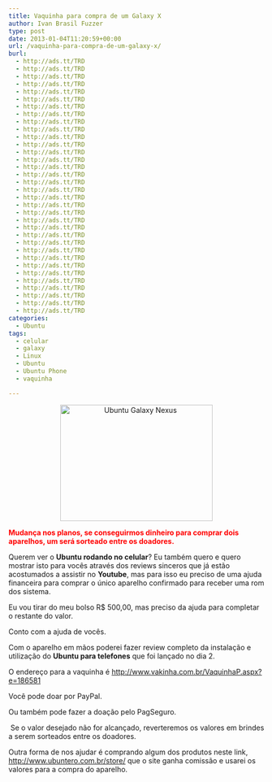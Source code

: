 ```yaml
---
title: Vaquinha para compra de um Galaxy X
author: Ivan Brasil Fuzzer
type: post
date: 2013-01-04T11:20:59+00:00
url: /vaquinha-para-compra-de-um-galaxy-x/
burl:
  - http://ads.tt/TRD
  - http://ads.tt/TRD
  - http://ads.tt/TRD
  - http://ads.tt/TRD
  - http://ads.tt/TRD
  - http://ads.tt/TRD
  - http://ads.tt/TRD
  - http://ads.tt/TRD
  - http://ads.tt/TRD
  - http://ads.tt/TRD
  - http://ads.tt/TRD
  - http://ads.tt/TRD
  - http://ads.tt/TRD
  - http://ads.tt/TRD
  - http://ads.tt/TRD
  - http://ads.tt/TRD
  - http://ads.tt/TRD
  - http://ads.tt/TRD
  - http://ads.tt/TRD
  - http://ads.tt/TRD
  - http://ads.tt/TRD
  - http://ads.tt/TRD
  - http://ads.tt/TRD
  - http://ads.tt/TRD
  - http://ads.tt/TRD
  - http://ads.tt/TRD
  - http://ads.tt/TRD
  - http://ads.tt/TRD
  - http://ads.tt/TRD
  - http://ads.tt/TRD
  - http://ads.tt/TRD
  - http://ads.tt/TRD
  - http://ads.tt/TRD
  - http://ads.tt/TRD
categories:
  - Ubuntu
tags:
  - celular
  - galaxy
  - Linux
  - Ubuntu
  - Ubuntu Phone
  - vaquinha

---
```

<p style="text-align: center;">
  <a href="http://www.ubuntero.com.br/wp-content/uploads/2013/01/thxQn.jpg" rel="lightbox"><img class="size-medium wp-image-4254 aligncenter" title="Ubuntu Galaxy Nexus" alt="Ubuntu Galaxy Nexus" src="http://www.ubuntero.com.br/wp-content/uploads/2013/01/thxQn-300x229.jpg" width="300" height="229" /></a>
</p>

<span style="color: #ff0000;"><strong>Mudança nos planos, se conseguirmos dinheiro para comprar dois aparelhos, um será sorteado entre os doadores.</strong></span>

Querem ver o **Ubuntu rodando no celular**? Eu também quero e quero mostrar isto para vocês através dos reviews sinceros que já estão acostumados a assistir no **Youtube**, mas para isso eu preciso de uma ajuda financeira para comprar o único aparelho confirmado para receber uma rom dos sistema.

Eu vou tirar do meu bolso R$ 500,00, mas preciso da ajuda para completar o restante do valor.

Conto com a ajuda de vocês.

Com o aparelho em mãos poderei fazer review completo da instalação e utilização do **Ubuntu para telefones** que foi lançado no dia 2.

O endereço para a vaquinha é <a href="http://www.vakinha.com.br/VaquinhaP.aspx?e=186581" target="_blank" rel="nofollow">http://www.vakinha.com.br/VaquinhaP.aspx?e=186581</a>

Você pode doar por PayPal.

Ou também pode fazer a doação pelo PagSeguro.

 Se o valor desejado não for alcançado, reverteremos os valores em brindes a serem sorteados entre os doadores.

Outra forma de nos ajudar é comprando algum dos produtos neste link, <http://www.ubuntero.com.br/store/> que o site ganha comissão e usarei os valores para a compra do aparelho.